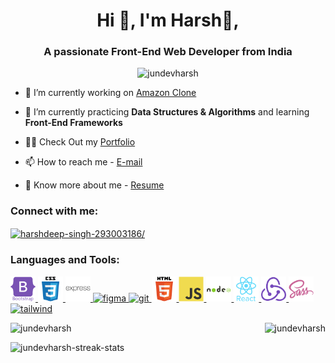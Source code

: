 <h1 align="center">Hi 👋, I'm Harsh👦,</h1>

<h3 align="center">A passionate Front-End Web Developer from India</h3>

<p align="center">
    <img src="https://komarev.com/ghpvc/?username=jundevharsh&label=Profile%20views&color=0e75b6&style=flat" alt="jundevharsh" />
</p>

- 🔭 I’m currently working on [Amazon Clone](https://github.com/JunDevHarsh/amazon-clone)

- 🌱 I’m currently practicing **Data Structures & Algorithms** and learning **Front-End Frameworks**

- 👨‍💻 Check Out my [Portfolio](https://portfolio-jundevharsh.netlify.app/)

- 📫 How to reach me - [E-mail](harsh.code97@gmail.com)

- 📄 Know more about me - [Resume](https://drive.google.com/file/d/1CIBABvQJ1FiFseKjvAZBP2fnPCRTvUbD/view)

<h3 align="left">Connect with me:</h3>

<p align="left">
    <a href="https://linkedin.com/in/harshdeep-singh-293003186/" target="blank">
        <img align="center" src="https://raw.githubusercontent.com/rahuldkjain/github-profile-readme-generator/master/src/images/icons/Social/linked-in-alt.svg" alt="harshdeep-singh-293003186/" height="30" width="40" />
    </a
</p>

<h3 align="left">
    Languages and Tools:
</h3>

<p align="left">
    <a href="https://getbootstrap.com" target="_blank" rel="noreferrer">
        <img src="https://raw.githubusercontent.com/devicons/devicon/master/icons/bootstrap/bootstrap-plain-wordmark.svg" alt="bootstrap" width="40" height="40"/>
    </a>
    <a href="https://www.w3schools.com/css/" target="_blank" rel="noreferrer">
        <img src="https://raw.githubusercontent.com/devicons/devicon/master/icons/css3/css3-original-wordmark.svg" alt="css3" width="40" height="40"/>
    </a>
    <a href="https://expressjs.com" target="_blank" rel="noreferrer">
        <img src="https://raw.githubusercontent.com/devicons/devicon/master/icons/express/express-original-wordmark.svg" alt="express" width="40" height="40"/>
    </a>
    <a href="https://www.figma.com/" target="_blank" rel="noreferrer">
        <img src="https://www.vectorlogo.zone/logos/figma/figma-icon.svg" alt="figma" width="40" height="40"/>
    </a>
    <a href="https://git-scm.com/" target="_blank" rel="noreferrer">
        <img src="https://www.vectorlogo.zone/logos/git-scm/git-scm-icon.svg" alt="git" width="40" height="40"/>
    </a>
    <a href="https://www.w3.org/html/" target="_blank" rel="noreferrer">
        <img src="https://raw.githubusercontent.com/devicons/devicon/master/icons/html5/html5-original-wordmark.svg" alt="html5" width="40" height="40"/>
    </a>
    <a href="https://developer.mozilla.org/en-US/docs/Web/JavaScript" target="_blank" rel="noreferrer">
        <img src="https://raw.githubusercontent.com/devicons/devicon/master/icons/javascript/javascript-original.svg" alt="javascript" width="40" height="40"/>
    </a>
    <a href="https://nodejs.org" target="_blank" rel="noreferrer">
        <img src="https://raw.githubusercontent.com/devicons/devicon/master/icons/nodejs/nodejs-original-wordmark.svg" alt="nodejs" width="40" height="40"/>
    </a>
    <a href="https://reactjs.org/" target="_blank" rel="noreferrer">
        <img src="https://raw.githubusercontent.com/devicons/devicon/master/icons/react/react-original-wordmark.svg" alt="react" width="40" height="40"/>
    </a>
    <a href="https://redux.js.org" target="_blank" rel="noreferrer">
        <img src="https://raw.githubusercontent.com/devicons/devicon/master/icons/redux/redux-original.svg" alt="redux" width="40" height="40"/>
    </a>
    <a href="https://sass-lang.com" target="_blank" rel="noreferrer">
        <img src="https://raw.githubusercontent.com/devicons/devicon/master/icons/sass/sass-original.svg" alt="sass" width="40" height="40"/>
    </a>
    <a href="https://tailwindcss.com/" target="_blank" rel="noreferrer">
        <img src="https://www.vectorlogo.zone/logos/tailwindcss/tailwindcss-icon.svg" alt="tailwind" width="40" height="40"/>
    </a>
</p>

<p>
    <img align="left" src="https://github-readme-stats.vercel.app/api/top-langs?username=jundevharsh&show_icons=true&locale=en&layout=compact" alt="jundevharsh" />
</p>

<p>
    &nbsp;
    <img align="right" src="https://github-readme-stats.vercel.app/api?username=jundevharsh&show_icons=true&locale=en" alt="jundevharsh" />
</p>

<p>
    &nbsp;
    <img align="left" src="https://github-readme-streak-stats.herokuapp.com/?user=jundevharsh&" alt="jundevharsh-streak-stats" />
</p>
